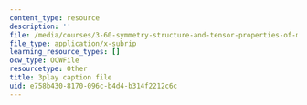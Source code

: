 ```yaml
---
content_type: resource
description: ''
file: /media/courses/3-60-symmetry-structure-and-tensor-properties-of-materials-fall-2005/e758b4308170096cb4d4b314f2212c6c_aWdqvyhzzIY.srt
file_type: application/x-subrip
learning_resource_types: []
ocw_type: OCWFile
resourcetype: Other
title: 3play caption file
uid: e758b430-8170-096c-b4d4-b314f2212c6c
---
```

